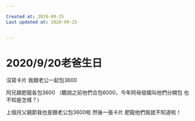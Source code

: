 ```yaml
---

Created at: 2020-09-25
Last updated at: 2020-09-25


---
```


# 2020/9/20老爸生日


沒寫卡片
我跟老公一起包3600

阿兄跟肥龍各包3600
（聽說之前他們合包6000，今年阿母發瘋叫他們分開包 也不知是怎樣？）

上個月父親節我也是跟老公包3600啦 然後一張卡片 肥龍他們我就不知道啦！

